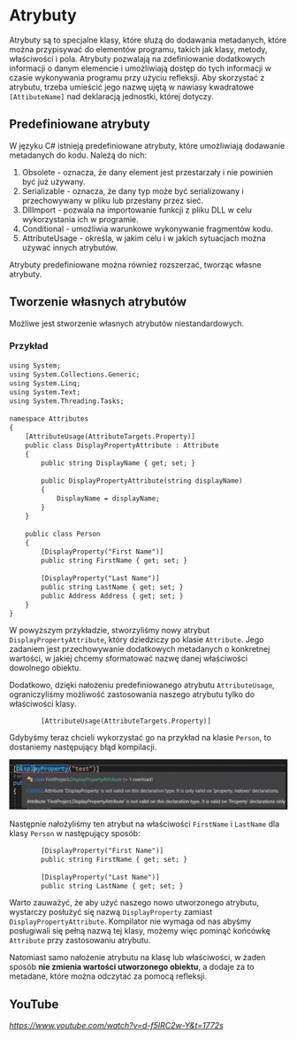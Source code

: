 # Atrybuty

Atrybuty są to specjalne klasy, które służą do dodawania metadanych, które można przypisywać do elementów programu, takich jak klasy, metody, właściwości i pola. Atrybuty pozwalają na zdefiniowanie dodatkowych informacji o danym elemencie i umożliwiają dostęp do tych informacji w czasie wykonywania programu przy użyciu refleksji. Aby skorzystać z atrybutu, trzeba umieścić jego nazwę ujętą w nawiasy kwadratowe `[AttibuteName]` nad deklaracją jednostki, której dotyczy.

## Predefiniowane atrybuty 

W języku C# istnieją predefiniowane atrybuty, które umożliwiają dodawanie metadanych do kodu. Należą do nich:

1. Obsolete - oznacza, że dany element jest przestarzały i nie powinien być już używany.
2. Serializable - oznacza, że dany typ może być serializowany i przechowywany w pliku lub przesłany przez sieć.
3. DllImport - pozwala na importowanie funkcji z pliku DLL w celu wykorzystania ich w programie.
4. Conditional - umożliwia warunkowe wykonywanie fragmentów kodu.
5. AttributeUsage - określa, w jakim celu i w jakich sytuacjach można używać innych atrybutów. 

Atrybuty predefiniowane można również rozszerzać, tworząc własne atrybuty.

## Tworzenie własnych atrybutów 

Możliwe jest stworzenie własnych atrybutów niestandardowych.

### Przykład

```
using System;
using System.Collections.Generic;
using System.Linq;
using System.Text;
using System.Threading.Tasks;

namespace Attributes
{
    [AttributeUsage(AttributeTargets.Property)]
    public class DisplayPropertyAttribute : Attribute
    {
        public string DisplayName { get; set; }

        public DisplayPropertyAttribute(string displayName)
        {
            DisplayName = displayName;
        }
    }

    public class Person
    {
        [DisplayProperty("First Name")]
        public string FirstName { get; set; }

        [DisplayProperty("Last Name")]
        public string LastName { get; set; }
        public Address Address { get; set; }
    }
}
```

W powyższym przykładzie, stworzyliśmy nowy atrybut `DisplayPropertyAttribute`, który dziedziczy po klasie `Attribute`. Jego zadaniem jest przechowywanie dodatkowych metadanych o konkretnej wartości, w jakiej chcemy sformatować nazwę danej właściwości dowolnego obiektu. 

Dodatkowo, dzięki nałożeniu predefiniowanego atrybutu `AttributeUsage`, ograniczyliśmy możliwość zastosowania naszego atrybutu tylko do właściwości klasy.

```
        [AttributeUsage(AttributeTargets.Property)]
```

Gdybyśmy teraz chcieli wykorzystać go na przykład na klasie `Person`, to dostaniemy następujący błąd kompilacji.

![AttributeUsage error](AttributeUsage.jpg) 


Następnie nałożyliśmy ten atrybut na właściwości `FirstName` i `LastName` dla klasy `Person` w następujący sposób:

```
        [DisplayProperty("First Name")]
        public string FirstName { get; set; }

        [DisplayProperty("Last Name")]
        public string LastName { get; set; }
```

Warto zauważyć, że aby użyć naszego nowo utworzonego atrybutu, wystarczy posłużyć się nazwą `DisplayProperty` zamiast `DisplayPropertyAttribute`. Kompilator nie wymaga od nas abyśmy posługiwali się pełną nazwą tej klasy, możemy więc pominąć końcówkę `Attribute` przy zastosowaniu atrybutu.

Natomiast samo nałożenie atrybutu na klasę lub właściwości, w żaden sposób **nie zmienia wartości utworzonego obiektu**, a dodaje za to metadane, które można odczytać za pomocą refleksji.

## YouTube

*https://www.youtube.com/watch?v=d-f5IRC2w-Y&t=1772s*